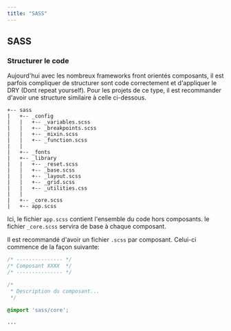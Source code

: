 ```yaml
---
title: "SASS"
---
```


## SASS

### Structurer le code
Aujourd'hui avec les nombreux frameworks front orientés composants, il est parfois compliquer de structurer sont code correctement et d'appliquer le DRY (Dont repeat yourself). Pour les projets de ce type, il est recommander d'avoir une structure similaire à celle ci-dessous.

```
+-- sass
|   +-- _config
|   |   +-- _variables.scss
|   |   +-- _breakpoints.scss
|   |   +-- _mixin.scss
|   |   +-- _function.scss
|   |
|   +-- _fonts
|   +-- _library
|   |   +-- _reset.scss
|   |   +-- _base.scss
|   |   +-- _layout.scss
|   |   +-- _grid.scss
|   |   +-- _utilities.css
|   |
|   +-- _core.scss
|   +-- app.scss
```

Ici, le fichier `app.scss` contient l'ensemble du code hors composants. le fichier `_core.scss` servira de base à chaque composant.

Il est recommandé d'avoir un fichier `.scss` par composant. Celui-ci commence de la façon suivante:
```scss
/* --------------- */
/* Composant XXXX  */
/* --------------- */

/*
 * Description du composant...
 */

@import 'sass/core';

...

```

